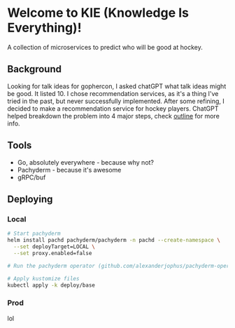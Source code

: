 # Welcome to KIE (Knowledge Is Everything)!

A collection of microservices to predict who will be good at hockey.

## Background

Looking for talk ideas for gophercon, I asked chatGPT what talk ideas might be good.
It listed 10.
I chose recommendation services, as it's a thing I've tried in the past, but never successfully implemented.
After some refining, I decided to make a recommendation service for hockey players.
ChatGPT helped breakdown the problem into 4 major steps, check [outline](pipeline-outline.md) for more info.

## Tools

- Go, absolutely everywhere - because why not?
- Pachyderm - because it's awesome
- gRPC/buf

## Deploying

### Local

```sh
# Start pachyderm
helm install pachd pachyderm/pachyderm -n pachd --create-namespace \
  --set deployTarget=LOCAL \
  --set proxy.enabled=false

# Run the pachyderm operator (github.com/alexanderjophus/pachyderm-operator)

# Apply kustomize files
kubectl apply -k deploy/base
```

### Prod

lol